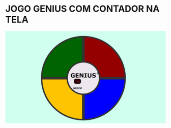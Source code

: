 # JOGO GENIUS COM CONTADOR NA TELA

![](https://github.com/JoulLima/Desafio-de-projetos-DIO/blob/main/JogomemoriaGenius/GENIUS.png?raw=true)

